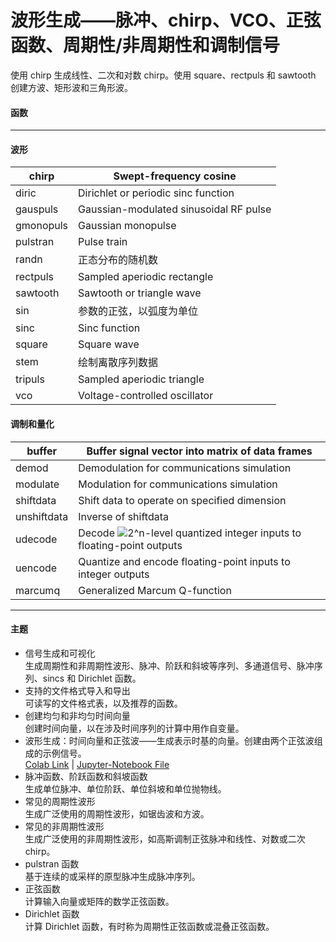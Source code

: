 # 波形生成——脉冲、chirp、VCO、正弦函数、周期性/非周期性和调制信号
使用 chirp 生成线性、二次和对数 chirp。使用 square、rectpuls 和 sawtooth 创建方波、矩形波和三角形波。
#### 函数
***
#### 波形  
chirp | Swept-frequency cosine
---------- | -------------
diric | Dirichlet or periodic sinc function
gauspuls | Gaussian-modulated sinusoidal RF pulse
gmonopuls | Gaussian monopulse
pulstran | Pulse train
randn | 正态分布的随机数
rectpuls | Sampled aperiodic rectangle
sawtooth | Sawtooth or triangle wave
sin | 参数的正弦，以弧度为单位
sinc | Sinc function
square | Square wave
stem | 绘制离散序列数据
tripuls | Sampled aperiodic triangle
vco | 	Voltage-controlled oscillator
#### 调制和量化  
buffer | Buffer signal vector into matrix of data frames
---------- | -------------
demod | Demodulation for communications simulation
modulate | Modulation for communications simulation
shiftdata | Shift data to operate on specified dimension
unshiftdata | Inverse of shiftdata
udecode | Decode ![2^n](https://latex.codecogs.com/svg.image?2^n)-level quantized integer inputs to floating-point outputs
uencode | Quantize and encode floating-point inputs to integer outputs
marcumq | Generalized Marcum Q-function
***
#### 主题  
- 信号生成和可视化  
生成周期性和非周期性波形、脉冲、阶跃和斜坡等序列、多通道信号、脉冲序列、sincs 和 Dirichlet 函数。  
- 支持的文件格式导入和导出  
可读写的文件格式表，以及推荐的函数。  
- 创建均匀和非均匀时间向量  
创建时间向量，以在涉及时间序列的计算中用作自变量。  
- 波形生成：时间向量和正弦波——生成表示时基的向量。创建由两个正弦波组成的示例信号。  
[Colab Link]() | [Jupyter-Notebook File](Waveform_generation/信号生成和可视化/信号生成和可视化.ipynb)
- 脉冲函数、阶跃函数和斜坡函数  
生成单位脉冲、单位阶跃、单位斜坡和单位抛物线。  
- 常见的周期性波形  
生成广泛使用的周期性波形，如锯齿波和方波。  
- 常见的非周期性波形  
生成广泛使用的非周期性波形，如高斯调制正弦脉冲和线性、对数或二次 chirp。  
- pulstran 函数  
基于连续的或采样的原型脉冲生成脉冲序列。  
- 正弦函数  
计算输入向量或矩阵的数学正弦函数。  
- Dirichlet 函数  
计算 Dirichlet 函数，有时称为周期性正弦函数或混叠正弦函数。  
